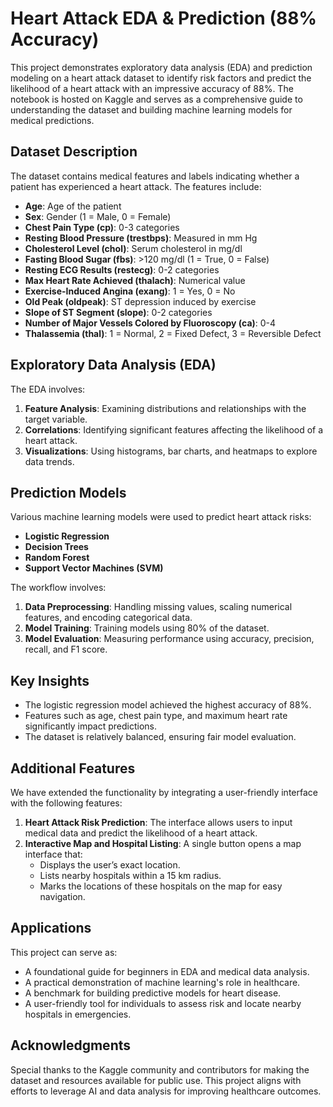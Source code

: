 # Heart Attack EDA & Prediction (88% Accuracy)

This project demonstrates exploratory data analysis (EDA) and prediction modeling on a heart attack dataset to identify risk factors and predict the likelihood of a heart attack with an impressive accuracy of 88%. The notebook is hosted on Kaggle and serves as a comprehensive guide to understanding the dataset and building machine learning models for medical predictions.

## Dataset Description

The dataset contains medical features and labels indicating whether a patient has experienced a heart attack. The features include:
- **Age**: Age of the patient
- **Sex**: Gender (1 = Male, 0 = Female)
- **Chest Pain Type (cp)**: 0-3 categories
- **Resting Blood Pressure (trestbps)**: Measured in mm Hg
- **Cholesterol Level (chol)**: Serum cholesterol in mg/dl
- **Fasting Blood Sugar (fbs)**: >120 mg/dl (1 = True, 0 = False)
- **Resting ECG Results (restecg)**: 0-2 categories
- **Max Heart Rate Achieved (thalach)**: Numerical value
- **Exercise-Induced Angina (exang)**: 1 = Yes, 0 = No
- **Old Peak (oldpeak)**: ST depression induced by exercise
- **Slope of ST Segment (slope)**: 0-2 categories
- **Number of Major Vessels Colored by Fluoroscopy (ca)**: 0-4
- **Thalassemia (thal)**: 1 = Normal, 2 = Fixed Defect, 3 = Reversible Defect

## Exploratory Data Analysis (EDA)

The EDA involves:
1. **Feature Analysis**: Examining distributions and relationships with the target variable.
2. **Correlations**: Identifying significant features affecting the likelihood of a heart attack.
3. **Visualizations**: Using histograms, bar charts, and heatmaps to explore data trends.

## Prediction Models

Various machine learning models were used to predict heart attack risks:
- **Logistic Regression**
- **Decision Trees**
- **Random Forest**
- **Support Vector Machines (SVM)**

The workflow involves:
1. **Data Preprocessing**: Handling missing values, scaling numerical features, and encoding categorical data.
2. **Model Training**: Training models using 80% of the dataset.
3. **Model Evaluation**: Measuring performance using accuracy, precision, recall, and F1 score.

## Key Insights

- The logistic regression model achieved the highest accuracy of 88%.
- Features such as age, chest pain type, and maximum heart rate significantly impact predictions.
- The dataset is relatively balanced, ensuring fair model evaluation.

## Additional Features

We have extended the functionality by integrating a user-friendly interface with the following features:
1. **Heart Attack Risk Prediction**: The interface allows users to input medical data and predict the likelihood of a heart attack.
2. **Interactive Map and Hospital Listing**: A single button opens a map interface that:
   - Displays the user’s exact location.
   - Lists nearby hospitals within a 15 km radius.
   - Marks the locations of these hospitals on the map for easy navigation.

## Applications

This project can serve as:
- A foundational guide for beginners in EDA and medical data analysis.
- A practical demonstration of machine learning's role in healthcare.
- A benchmark for building predictive models for heart disease.
- A user-friendly tool for individuals to assess risk and locate nearby hospitals in emergencies.

## Acknowledgments

Special thanks to the Kaggle community and contributors for making the dataset and resources available for public use. This project aligns with efforts to leverage AI and data analysis for improving healthcare outcomes.
